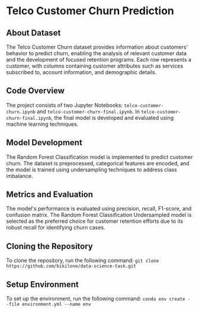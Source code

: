 # Telco Customer Churn Prediction

## About Dataset
The Telco Customer Churn dataset provides information about customers' behavior to predict churn, enabling the analysis of relevant customer data and the development of focused retention programs. Each row represents a customer, with columns containing customer attributes such as services subscribed to, account information, and demographic details.

## Code Overview
The project consists of two Jupyter Notebooks: `telco-customer-churn.ipynb` and `telco-customer-churn-final.ipynb`. In `telco-customer-churn-final.ipynb`, the final model is developed and evaluated using machine learning techniques.

## Model Development
The Random Forest Classification model is implemented to predict customer churn. The dataset is preprocessed, categorical features are encoded, and the model is trained using undersampling techniques to address class imbalance.

## Metrics and Evaluation
The model's performance is evaluated using precision, recall, F1-score, and confusion matrix. The Random Forest Classification Undersampled model is selected as the preferred choice for customer retention efforts due to its robust recall for identifying churn cases.

## Cloning the Repository
To clone the repository, run the following command:
```git clone https://github.com/bikilone/data-science-task.git```

## Setup Environment
To set up the environment, run the following command:
```conda env create --file environment.yml --name env```
